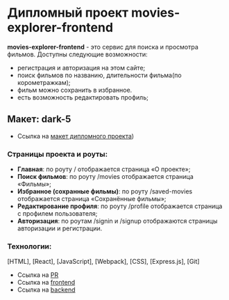 # Дипломный проект movies-explorer-frontend

**movies-explorer-frontend** - это сервис для поиска и просмотра фильмов.
Доступны следующие возможности:

- регистрация и авторизация на этом сайте;
- поиск фильмов по названию, длительности фильма(по корометражкам);
- фильм можно сохранить в избранное.
- есть возможность редактировать профиль;

## Макет: dark-5

- Ссылка на [макет дипломного проекта](https://github.com/dorofeeva-olga74/movies-explorer-frontend/compare/level-3))

### Страницы проекта и роуты:

- **Главная**: по роуту / отображается страница «О проекте»;
- **Поиск фильмов**: по роуту /movies отображается страница «Фильмы»;
- **Избранное (сохранные фильмы)**: по роуту /saved-movies отображается страница «Сохранённые фильмы»;
- **Редактирование профиля**: по роуту /profile отображается страница с профилем пользователя;
- **Авторизация**: по роутам /signin и /signup отображаются страницы авторизации и регистрации.

### Технологии:

[HTML], [React], [JavaScript], [Webpack], [CSS], [Express.js], [Git]

- Ссылка на [PR](https://github.com/dorofeeva-olga74/movies-explorer-frontend/pull/2)
- Ссылка на [frontend](https://jupiter.movies.nomoredomainsmonster.ru/)
- Ссылка на [backend](https://api.jupiter.movies.nomoredomainsmonster.ru)
